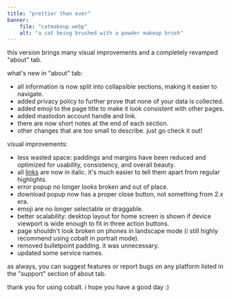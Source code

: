 ```yaml
---
title: "prettier than ever"
banner:
    file: "catmakeup.webp"
    alt: "a cat being brushed with a powder makeup brush"
---
```

this version brings many visual improvements and a completely revamped "about" tab.

what's new in "about" tab:
- all information is now split into collapsible sections, making it easier to navigate.
- added privacy policy to further prove that none of your data is collected.
- added emoji to the page title to make it look consistent with other pages.
- added mastodon account handle and link.
- there are now short notes at the end of each section.
- other changes that are too small to describe. just go check it out!

visual improvements:
- less wasted space: paddings and margins have been reduced and optimized for usability, consistency, and overall beauty.
- all [links](https://youtu.be/dQw4w9WgXcQ) are now in italic. it's much easier to tell them apart from <span class="text-backdrop">regular highlights</span>.
- error popup no longer looks broken and out of place.
- download popup now has a proper close button, not something from 2.x era.
- emoji are no longer selectable or draggable.
- better scalability: desktop layout for home screen is shown if device viewport is wide enough to fit in three action buttons.
- page shouldn't look broken on phones in landscape mode (i still highly recommend using cobalt in portrait mode).
- removed bulletpoint padding. it was unnecessary.
- updated some service names.

as always, you can suggest features or report bugs on any platform listed in the "support" section of about tab.

thank you for using cobalt. i hope you have a good day :)